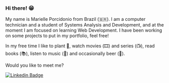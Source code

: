 ### Hi there! 😁

My name is Marielle Porcidonio from Brazil (🇧🇷). 
I am a computer technician and a student of Systems Analysis and Development, and at the moment I am focused on learning Web Development. I have been working on some projects to put in my portfolio, feel free!

In my free time I like to plant 🌱, watch movies (🎞️) and series (📺), read books (📚), listen to music (🎵) and occasionally beer (🍺).

Would you like to meet me?

[![Linkedin Badge](https://img.shields.io/badge/-LinkedIn-blue?style=flat-square&logo=Linkedin&logoColor=white&link=https://www.linkedin.com/in/marielleporcidonio/)](https://www.linkedin.com/in/marielleporcidonio/)
